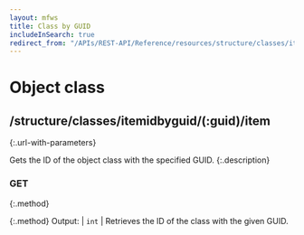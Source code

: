 ```yaml
---
layout: mfws
title: Class by GUID
includeInSearch: true
redirect_from: "/APIs/REST-API/Reference/resources/structure/classes/itemidbyguid.html"
---
```


# Object class

## /structure/classes/itemidbyguid/(:guid)/item
{:.url-with-parameters}

Gets the ID of the object class with the specified GUID.
{:.description}

### GET
{:.method}

{:.method}
Output: | `int`
| Retrieves the ID of the class with the given GUID.